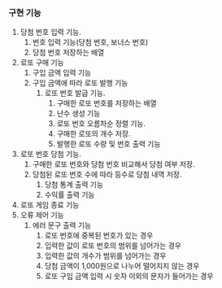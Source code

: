 ### 구현 기능

1. 당첨 번호 입력 기능.
   1. 번호 입력 기능(당첨 번호, 보너스 번호)
   2. 당첨 번호 저장하는 배열
2. 로또 구매 기능
   1. 구입 금액 입력 기능
   2. 구입 금액에 따라 로또 발행 기능
      1. 로또 번호 발급 기능.
         1. 구매한 로또 번호를 저장하는 배열
         2. 난수 생성 기능
         3. 로또 번호 오름차순 정렬 기능.
         4. 구매한 로또의 개수 저장.
         5. 발행한 로또 수량 및 번호 출력 기능
3. 로또 번호 당첨 기능.
   1. 구매한 로또 번호와 당첨 번호 비교해서 당첨 여부 저장.
   2. 당첨된 로또 번호 수에 따라 등수로 당첨 내역 저장.
      1. 당첨 통계 출력 기능
      2. 수익률 출력 기능
4. 로또 게임 종료 기능
5. 오류 제어 기능
   1. 에러 문구 출력 기능
      1. 로또 번호에 중복된 번호가 있는 경우
      2. 입력한 값이 로또 번호의 범위를 넘어가는 경우
      3. 입력한 값의 개수가 범위를 넘어가는 경우
      4. 당첨 금액이 1,000원으로 나누어 떨어지지 않는 경우
      5. 로또 구입 금액 입력 시 숫자 이외의 문자가 들어가는 경우
